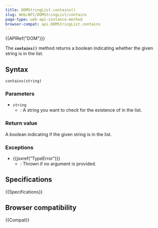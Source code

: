 ```yaml
---
title: DOMStringList.contains()
slug: Web/API/DOMStringList/contains
page-type: web-api-instance-method
browser-compat: api.DOMStringList.contains
---
```


{{APIRef("DOM")}}

The **`contains()`** method returns a boolean indicating whether the given string is in the list.

## Syntax

```js-nolint
contains(string)
```

### Parameters

- `string`
  - : A string you want to check for the existence of in the list.

### Return value

A boolean indicating if the given string is in the list.

### Exceptions

- {{jsxref("TypeError")}}
  - : Thrown if no argument is provided.

## Specifications

{{Specifications}}

## Browser compatibility

{{Compat}}
